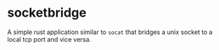 # socketbridge
A simple rust application similar to `socat` that bridges a unix socket to a local tcp port and vice versa. 
